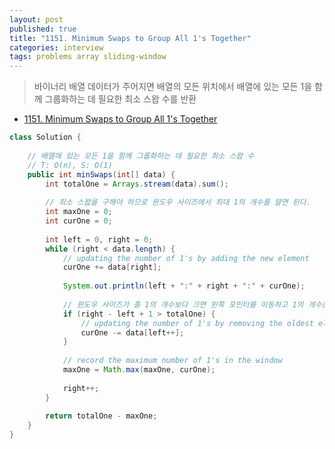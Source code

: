 ```yaml
---
layout: post
published: true
title: "1151. Minimum Swaps to Group All 1's Together"
categories: interview
tags: problems array sliding-window
---
```


> 바이너리 배열 데이터가 주어지면 배열의 모든 위치에서 배열에 있는 모든 1을 함께 그룹화하는 데 필요한 최소 스왑 수를 반환

- [1151. Minimum Swaps to Group All 1's Together](https://leetcode.com/problems/minimum-swaps-to-group-all-1s-together/)


```java
class Solution {
    
    // 배열에 있는 모든 1을 함께 그룹화하는 데 필요한 최소 스왑 수
    // T: O(n), S: O(1)
    public int minSwaps(int[] data) {
        int totalOne = Arrays.stream(data).sum();
        
        // 최소 스왑을 구해야 하므로 윈도우 사이즈에서 최대 1의 개수를 알면 된다.
        int maxOne = 0;
        int curOne = 0;
        
        int left = 0, right = 0;
        while (right < data.length) {
            // updating the number of 1's by adding the new element
            curOne += data[right];
            
            System.out.println(left + ":" + right + ":" + curOne);
            
            // 윈도우 사이즈가 총 1의 개수보다 크면 왼쪽 포인터를 이동하고 1의 개수를 감소시킨다.
            if (right - left + 1 > totalOne) {
                // updating the number of 1's by removing the oldest element
                curOne -= data[left++];
            }
            
            // record the maximum number of 1's in the window
            maxOne = Math.max(maxOne, curOne);
            
            right++;
        }
        
        return totalOne - maxOne;
    }
}
```
